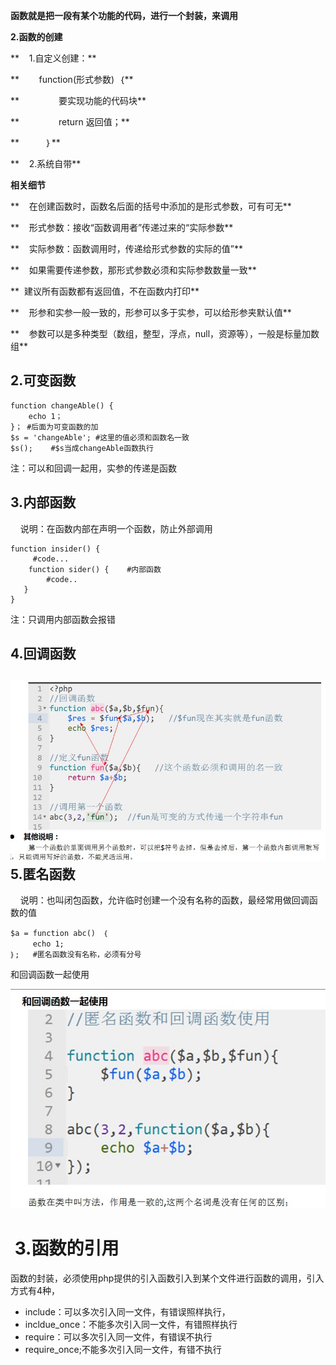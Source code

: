 **函数就是把一段有某个功能的代码，进行一个封装，来调用**


**2.函数的创建**

**    1.自定义创建：**


**        function\(形式参数\)  ｛**

**                要实现功能的代码块**

**                return 返回值；**


**           ｝**


**    2.系统自带**


**相关细节**

**    在创建函数时，函数名后面的括号中添加的是形式参数，可有可无**


**    形式参数：接收“函数调用者”传递过来的“实际参数**

**    实际参数：函数调用时，传递给形式参数的实际的值”**

**    如果需要传递参数，那形式参数必须和实际参数数量一致**

**  建议所有函数都有返回值，不在函数内打印**

**    形参和实参一般一致的，形参可以多于实参，可以给形参夹默认值**

**    参数可以是多种类型（数组，整型，浮点，null，资源等），一般是标量加数组**


## **2.可变函数**

```
function changeAble() {
    echo 1；
}； #后面为可变函数的加
$s = 'changeAble'; #这里的值必须和函数名一致
$s();    #$s当成changeAble函数执行 
```

注：可以和回调一起用，实参的传递是函数

## 3.内部函数

    说明：在函数内部在声明一个函数，防止外部调用

```
function insider() {
     #code...
    function sider() {    #内部函数
        #code..
   }
}
```

注：只调用内部函数会报错

## 4.回调函数

## ![](img/Language/PHP/function/698c6339-f121-4e34-8be5-577991453b56.jpg)5.匿名函数

    说明：也叫闭包函数，允许临时创建一个没有名称的函数，最经常用做回调函数的值

  


  


```
$a = function abc()　｛
　　　echo 1;
｝;   #匿名函数没有名称，必须有分号
```

和回调函数一起使用

![](img/Language/PHP/function/9a83883a-f71e-4a95-80d3-65d2153da55f.jpg)

#  3.函数的引用

函数的封装，必须使用php提供的引入函数引入到某个文件进行函数的调用，引入方式有4种，

- include：可以多次引入同一文件，有错误照样执行，
- incldue\_once：不能多次引入同一文件，有错照样执行
- require：可以多次引入同一文件，有错误不执行
- require\_once;不能多次引入同一文件，有错不执行

